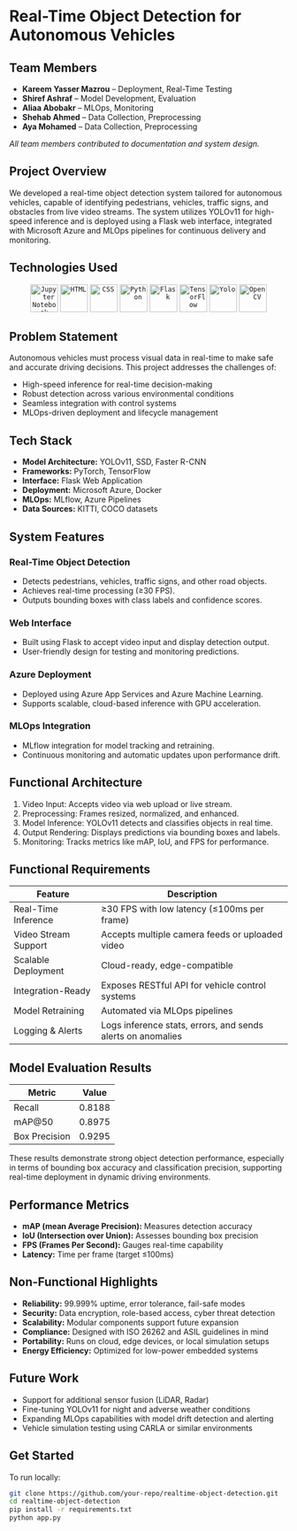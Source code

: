 # Real-Time Object Detection for Autonomous Vehicles

## Team Members
- **Kareem Yasser Mazrou** – Deployment, Real-Time Testing  
- **Shiref Ashraf** – Model Development, Evaluation  
- **Aliaa Abobakr** – MLOps, Monitoring  
- **Shehab Ahmed** – Data Collection, Preprocessing  
- **Aya Mohamed** – Data Collection, Preprocessing  

_All team members contributed to documentation and system design._

## Project Overview

We developed a real-time object detection system tailored for autonomous vehicles, capable of identifying pedestrians, vehicles, traffic signs, and obstacles from live video streams. The system utilizes YOLOv11 for high-speed inference and is deployed using a Flask web interface, integrated with Microsoft Azure and MLOps pipelines for continuous delivery and monitoring.

## Technologies Used

<div align="center">
	<code><img width="50" src="https://raw.githubusercontent.com/marwin1991/profile-technology-icons/refs/heads/main/icons/jupyter_notebook.png" alt="Jupyter Notebook" title="Jupyter Notebook"/></code>
	<code><img width="50" src="https://raw.githubusercontent.com/marwin1991/profile-technology-icons/refs/heads/main/icons/html.png" alt="HTML" title="HTML"/></code>
	<code><img width="50" src="https://raw.githubusercontent.com/marwin1991/profile-technology-icons/refs/heads/main/icons/css.png" alt="CSS" title="CSS"/></code>
	<code><img width="50" src="https://raw.githubusercontent.com/marwin1991/profile-technology-icons/refs/heads/main/icons/python.png" alt="Python" title="Python"/></code>
	<code><img width="50" src="https://raw.githubusercontent.com/marwin1991/profile-technology-icons/refs/heads/main/icons/flask.png" alt="Flask" title="Flask"/></code>
	<code><img width="50" src="https://raw.githubusercontent.com/marwin1991/profile-technology-icons/refs/heads/main/icons/tensorflow.png" alt="TensorFlow" title="TensorFlow"/></code>
	<code><img width="50" src="https://github.com/ultralytics/yolov5/releases/download/v1.0/logo-social.png" alt="Yolo" title="Yolo"/></code>
	<code><img width="50" src="https://upload.wikimedia.org/wikipedia/commons/3/32/OpenCV_Logo_with_text_svg_version.svg" alt="OpenCV" title="OpenCV"/></code>
</div>


## Problem Statement

Autonomous vehicles must process visual data in real-time to make safe and accurate driving decisions. This project addresses the challenges of:
- High-speed inference for real-time decision-making  
- Robust detection across various environmental conditions  
- Seamless integration with control systems  
- MLOps-driven deployment and lifecycle management

## Tech Stack

- **Model Architecture:** YOLOv11, SSD, Faster R-CNN  
- **Frameworks:** PyTorch, TensorFlow  
- **Interface:** Flask Web Application  
- **Deployment:** Microsoft Azure, Docker  
- **MLOps:** MLflow, Azure Pipelines  
- **Data Sources:** KITTI, COCO datasets  

## System Features

### Real-Time Object Detection
- Detects pedestrians, vehicles, traffic signs, and other road objects.
- Achieves real-time processing (≥30 FPS).
- Outputs bounding boxes with class labels and confidence scores.

### Web Interface
- Built using Flask to accept video input and display detection output.
- User-friendly design for testing and monitoring predictions.

### Azure Deployment
- Deployed using Azure App Services and Azure Machine Learning.
- Supports scalable, cloud-based inference with GPU acceleration.

### MLOps Integration
- MLflow integration for model tracking and retraining.
- Continuous monitoring and automatic updates upon performance drift.

## Functional Architecture

1. Video Input: Accepts video via web upload or live stream.
2. Preprocessing: Frames resized, normalized, and enhanced.
3. Model Inference: YOLOv11 detects and classifies objects in real time.
4. Output Rendering: Displays predictions via bounding boxes and labels.
5. Monitoring: Tracks metrics like mAP, IoU, and FPS for performance.

## Functional Requirements

| Feature                          | Description |
|----------------------------------|-------------|
| Real-Time Inference              | ≥30 FPS with low latency (≤100ms per frame) |
| Video Stream Support             | Accepts multiple camera feeds or uploaded video |
| Scalable Deployment              | Cloud-ready, edge-compatible |
| Integration-Ready                | Exposes RESTful API for vehicle control systems |
| Model Retraining                 | Automated via MLOps pipelines |
| Logging & Alerts                 | Logs inference stats, errors, and sends alerts on anomalies |

## Model Evaluation Results

| Metric         | Value   |
|----------------|---------|
| Recall         | 0.8188  |
| mAP@50         | 0.8975  |
| Box Precision  | 0.9295  |

These results demonstrate strong object detection performance, especially in terms of bounding box accuracy and classification precision, supporting real-time deployment in dynamic driving environments.

## Performance Metrics

- **mAP (mean Average Precision):** Measures detection accuracy  
- **IoU (Intersection over Union):** Assesses bounding box precision  
- **FPS (Frames Per Second):** Gauges real-time capability  
- **Latency:** Time per frame (target ≤100ms)  

## Non-Functional Highlights

- **Reliability:** 99.999% uptime, error tolerance, fail-safe modes  
- **Security:** Data encryption, role-based access, cyber threat detection  
- **Scalability:** Modular components support future expansion  
- **Compliance:** Designed with ISO 26262 and ASIL guidelines in mind  
- **Portability:** Runs on cloud, edge devices, or local simulation setups  
- **Energy Efficiency:** Optimized for low-power embedded systems  

## Future Work

- Support for additional sensor fusion (LiDAR, Radar)
- Fine-tuning YOLOv11 for night and adverse weather conditions
- Expanding MLOps capabilities with model drift detection and alerting
- Vehicle simulation testing using CARLA or similar environments

## Get Started

To run locally:
```bash
git clone https://github.com/your-repo/realtime-object-detection.git
cd realtime-object-detection
pip install -r requirements.txt
python app.py
